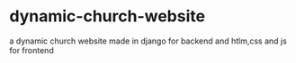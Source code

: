 # dynamic-church-website
a dynamic church website made in django for backend and htlm,css and js for frontend
